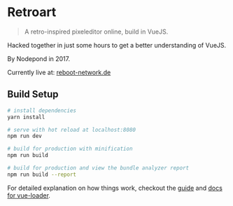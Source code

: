 # Retroart

> A retro-inspired pixeleditor online, build in VueJS.

Hacked together in just some hours to get a better understanding of VueJS.

By Nodepond in 2017.

Currently live at:
[reboot-network.de](http://reboot-network.de/retroart/)

## Build Setup

``` bash
# install dependencies
yarn install

# serve with hot reload at localhost:8080
npm run dev

# build for production with minification
npm run build

# build for production and view the bundle analyzer report
npm run build --report
```

For detailed explanation on how things work, checkout the [guide](http://vuejs-templates.github.io/webpack/) and [docs for vue-loader](http://vuejs.github.io/vue-loader).
